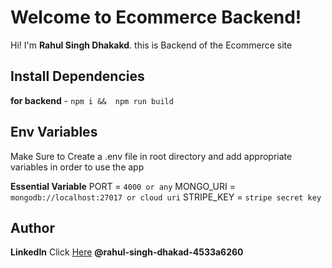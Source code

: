 ﻿# Welcome to Ecommerce Backend!

Hi! I'm **Rahul Singh Dhakakd**. this is Backend of the Ecommerce site

## Install Dependencies

**for backend**  - `npm i &&  npm run build`

## Env Variables

Make Sure to Create a .env file in root directory and add appropriate variables in order to use the app

**Essential Variable**
PORT = `4000 or any`
MONGO_URI = `mongodb://localhost:27017 or cloud uri`
STRIPE_KEY = `stripe secret key`

## Author
**LinkedIn** Click [Here](https://www.linkedin.com/in/rahul-singh-dhakad-4533a6260/) **@rahul-singh-dhakad-4533a6260**

